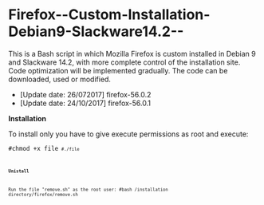 # Firefox--Custom-Installation-Debian9-Slackware14.2--
This is a Bash script in which Mozilla Firefox is custom installed in Debian 9 and Slackware 14.2, with more complete control of the installation site. Code optimization will be implemented gradually. The code can be downloaded, used or modified.

- [Update date: 26/072017] firefox-56.0.2
- [Update date: 24/10/2017] firefox-56.0.1

<b>Installation</b>

To install only you have to give execute permissions as root and execute:

<code>#chmod +x file<code>
<code>#./file<code>
  
  <b>Unistall</b>
  
  Run the file "remove.sh" as the root user:
  #bash /installation directory/firefox/remove.sh
